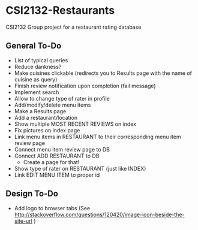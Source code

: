 # CSI2132-Restaurants
CSI2132 Group project for a restaurant rating database

## General To-Do
- List of typical queries
- Reduce dankness?
- Make cuisines clickable (redirects you to Results page with the name of cuisine as query)
- Finish review notification upon completion (fail message)
- Implement search
- Allow to change type of rater in profile
- Add/modify/delete menu items
- Make a Results page
- Add a restaurant/location
- Show multiple MOST RECENT REVIEWS on index
- Fix pictures on index page
- Link menu items in RESTAURANT to their corresponding menu item review page
- Connect menu item review page to DB
- Connect ADD RESTAURANT to DB
  * Create a page for that!
- Show type of rater on RESTAURANT (just like INDEX)
- Link EDIT MENU ITEM to proper id

## Design To-Do
- Add logo to browser tabs (See http://stackoverflow.com/questions/120420/image-icon-beside-the-site-url )